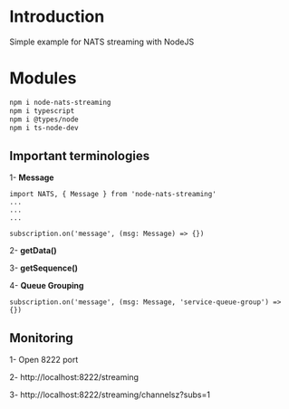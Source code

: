 # Introduction

Simple example for NATS streaming with NodeJS
# Modules
```bash
npm i node-nats-streaming 
npm i typescript
npm i @types/node 
npm i ts-node-dev
```

## Important terminologies
1- **Message**
```
import NATS, { Message } from 'node-nats-streaming'
...
...
...

subscription.on('message', (msg: Message) => {})

 ```
2- **getData()**

3- **getSequence()**

4- **Queue Grouping**
```
subscription.on('message', (msg: Message, 'service-queue-group') => {})
```

## Monitoring
1- Open 8222 port

2- http://localhost:8222/streaming

3- http://localhost:8222/streaming/channelsz?subs=1